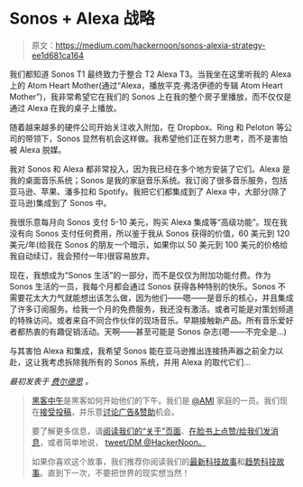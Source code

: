 # Sonos + Alexa 战略

> 原文：<https://medium.com/hackernoon/sonos-alexia-strategy-ee1d681ca164>

我们都知道 Sonos T1 最终致力于整合 T2 Alexa T3。当我坐在这里听我的 Alexa 上的 Atom Heart Mother(通过“Alexa，播放平克·弗洛伊德的专辑 Atom Heart Mother”)，我非常希望它在我们的 Sonos 上在我的整个房子里播放，而不仅仅是通过 Alexa 在我的桌子上播放。

随着越来越多的硬件公司开始关注收入附加，在 Dropbox、Ring 和 Peloton 等公司的带领下，Sonos 显然有机会这样做。我希望他们正在努力思考，而不是害怕被 Alexa 脱媒。

我对 Sonos 和 Alexa 都非常投入，因为我已经在多个地方安装了它们。Alexa 是我的桌面音乐系统；Sonos 是我的家庭音乐系统。我订阅了很多音乐服务，包括亚马逊、苹果、潘多拉和 Spotify。我把它们都集成到了 Alexa 中，大部分(除了亚马逊)集成到了 Sonos 中。

我很乐意每月向 Sonos 支付 5-10 美元，购买 Alexa 集成等“高级功能”。现在我没有向 Sonos 支付任何费用，所以鉴于我从 Sonos 获得的价值，60 美元到 120 美元/年(给我在 Sonos 的朋友一个暗示，如果你以 50 美元到 100 美元的价格给我自动续订，我会预付一年)很容易放弃。

现在，我想成为“Sonos 生活”的一部分，而不是仅仅为附加功能付费。作为 Sonos 生活的一员，我每个月都会通过 Sonos 获得各种特别的快乐。Sonos 不需要花太大力气就能想出该怎么做，因为他们——嗯——是音乐的核心，并且集成了许多订阅服务。给我一个月的免费服务，我还没有激活。或者可能是对策划频道的特殊访问。或者来自不同合作伙伴的现场音乐。早期接触新产品。所有音乐爱好者都热衷的有趣促销活动。天啊——甚至可能是 Sonos 杂志(嗯——不完全是…)

与其害怕 Alexa 和集成，我希望 Sonos 能在亚马逊推出连接扬声器之前全力以赴，这让我考虑拆除我所有的 Sonos 系统，并用 Alexa 的取代它们…

*最初发表于* [*费尔德思*](http://www.feld.com/archives/2017/05/sonos-alexia-strategy.html) *。*

> [黑客中午](http://bit.ly/Hackernoon)是黑客如何开始他们的下午。我们是 [@AMI](http://bit.ly/atAMIatAMI) 家庭的一员。我们现在[接受投稿](http://bit.ly/hackernoonsubmission)，并乐意[讨论广告&赞助](mailto:partners@amipublications.com)机会。
> 
> 要了解更多信息，请[阅读我们的“关于”页面](https://goo.gl/4ofytp)、[在脸书上点赞/给我们发消息](http://bit.ly/HackernoonFB)，或者简单地说， [tweet/DM @HackerNoon。](https://goo.gl/k7XYbx)
> 
> 如果你喜欢这个故事，我们推荐你阅读我们的[最新科技故事](http://bit.ly/hackernoonlatestt)和[趋势科技故事](https://hackernoon.com/trending)。直到下一次，不要把世界的现实想当然！